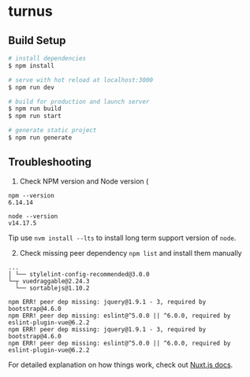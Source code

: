 # turnus

## Build Setup

```bash
# install dependencies
$ npm install

# serve with hot reload at localhost:3000
$ npm run dev

# build for production and launch server
$ npm run build
$ npm run start

# generate static project
$ npm run generate
```

## Troubleshooting

1) Check NPM version and Node version (
```
npm --version
6.14.14

node --version
v14.17.5
```
Tip use `nvm install --lts` to install long term support version of `node`.

2) Check missing peer dependency `npm list` and install them manually
```
...
│ └── stylelint-config-recommended@3.0.0
└─┬ vuedraggable@2.24.3
  └── sortablejs@1.10.2

npm ERR! peer dep missing: jquery@1.9.1 - 3, required by bootstrap@4.6.0
npm ERR! peer dep missing: eslint@^5.0.0 || ^6.0.0, required by eslint-plugin-vue@6.2.2
npm ERR! peer dep missing: jquery@1.9.1 - 3, required by bootstrap@4.6.0
npm ERR! peer dep missing: eslint@^5.0.0 || ^6.0.0, required by eslint-plugin-vue@6.2.2
```

For detailed explanation on how things work, check out [Nuxt.js docs](https://nuxtjs.org).
